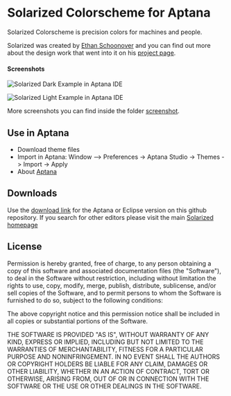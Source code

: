 # Solarized Colorscheme for Aptana
Solarized Colorscheme is precision colors for machines and people.

Solarized was created by [Ethan Schoonover][ES] and you can find out more
about the design work that went into it on his [project page][Solarized-homepage].

#### Screenshots
![Solarized Dark Example in Aptana IDE][dark]

![Solarized Light Example in Aptana IDE][light]

More screenshots you can find inside the folder [screenshot][scrshots].

[dark]: https://raw.github.com/bueltge/Aptana-Solarized/master/screenshots/Aptana-Solarized-Dark_001.png
[light]: https://raw.github.com/bueltge/Aptana-Solarized/master/screenshots/Aptana-Solarized-Light_001.png "Solarized Light Example in Aptana IDE"

## Use in Aptana

 * Download theme files
 * Import in Aptana: Window --> Preferences -> Aptana Studio -> Themes -> Import -> Apply
 * About [Aptana][Aptana]

## Downloads
Use the [download link][DL] for the Aptana or Eclipse version on this github repository. If you search for other editors please visit the main [Solarized homepage][Solarized-homepage]

## License
Permission is hereby granted, free of charge, to any person obtaining a copy
of this software and associated documentation files (the "Software"), to deal
in the Software without restriction, including without limitation the rights
to use, copy, modify, merge, publish, distribute, sublicense, and/or sell
copies of the Software, and to permit persons to whom the Software is
furnished to do so, subject to the following conditions:

The above copyright notice and this permission notice shall be included in
all copies or substantial portions of the Software.

THE SOFTWARE IS PROVIDED "AS IS", WITHOUT WARRANTY OF ANY KIND, EXPRESS OR
IMPLIED, INCLUDING BUT NOT LIMITED TO THE WARRANTIES OF MERCHANTABILITY,
FITNESS FOR A PARTICULAR PURPOSE AND NONINFRINGEMENT. IN NO EVENT SHALL THE
AUTHORS OR COPYRIGHT HOLDERS BE LIABLE FOR ANY CLAIM, DAMAGES OR OTHER
LIABILITY, WHETHER IN AN ACTION OF CONTRACT, TORT OR OTHERWISE, ARISING FROM,
OUT OF OR IN CONNECTION WITH THE SOFTWARE OR THE USE OR OTHER DEALINGS IN
THE SOFTWARE.

[ES]: http://ethanschoonover.com
[Solarized-homepage]: http://ethanschoonover.com/solarized
[Solarized-repository]: https://github.com/altercation/solarized
[DL]: https://github.com/bueltge/Aptana-Solarized/archive/master.zip
[Aptana]: http://aptana.com/
[scrshots]: https://github.com/bueltge/Aptana-Solarized/tree/master/screenshots